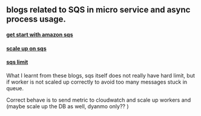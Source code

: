 ## blogs related to SQS in micro service and async process usage.
#### [get start with amazon sqs](https://blog.knoldus.com/getting-started-with-amazon-sqs/)
#### [scale up on sqs](http://blog.blueinfy.com/2018/08/lambda-event-assessment-and-pentesting.html)
#### [sqs limit](https://aws.amazon.com/sqs/faqs/)
What I learnt from these blogs, sqs itself does not really have hard limit, but if worker is not scaled up correctly to avoid too many messages stuck in queue.

Correct behave is to send metric to cloudwatch and scale up workers and (maybe scale up the DB as well, dyanmo only?? )

